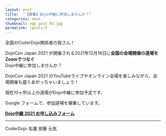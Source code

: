 ```yaml
---
layout: post
title:  "【募集】Dojo中継に参加しませんか？"
categories: news
thumbnail: ogp_post_03.jpg
permalink: /posts/3
---
```


全国のCoderDojo関係者の皆さん！

DojoCon Japan 2021 が開催される2021年12月18日に**全国の会場開催の道場をZoomでつなぐ**
<br>Dojo中継に参加しませんか？

DojoCon Japan 2021 のYouTubeライブやオンライン会場を楽しみながら、会場開催も盛りあがっちゃいましょう！

現在10ヶ所以上の道場がDojo中継に参加予定です。

Google フォームで、参加道場を募集しています。

**[Dojo中継 2021 お申し込みフォーム](https://forms.gle/XDiCGLMAnYwDKRQt9)**

---

CoderDojo 名護 安藤 元気

